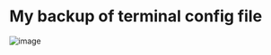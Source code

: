 # My backup of terminal config file
![image](https://github.com/Aptura/terminal_conf/assets/31808221/0cb000d9-32fb-4be9-b8de-780f3b301656)
